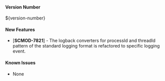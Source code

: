 #### Version Number
${version-number}

#### New Features
 - [**SCMOD-7821**] - The logback converters for processId and threadId pattern of the standard logging format is refactored to specific logging event. 

#### Known Issues
 - None
